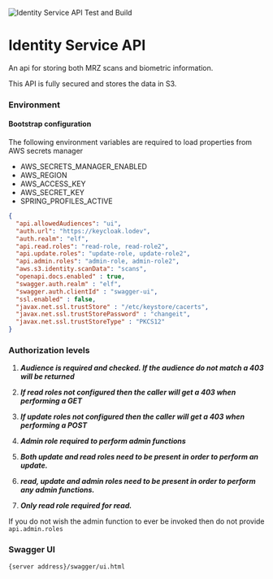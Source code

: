 ![Identity Service API Test and Build](https://github.com/DigitalPatterns/identity-service-api/workflows/Identity%20Service%20API%20Test%20and%20Build/badge.svg)

# Identity Service API

An api for storing both MRZ scans and biometric information.

This API is fully secured and stores the data in S3.

### Environment

#### Bootstrap configuration

The following environment variables are required to load properties from AWS secrets manager

* AWS_SECRETS_MANAGER_ENABLED
* AWS_REGION
* AWS_ACCESS_KEY
* AWS_SECRET_KEY
* SPRING_PROFILES_ACTIVE

```json
{
  "api.allowedAudiences": "ui",
  "auth.url": "https://keycloak.lodev",
  "auth.realm": "elf",
  "api.read.roles": "read-role, read-role2",
  "api.update.roles": "update-role, update-role2",
  "api.admin.roles": "admin-role, admin-role2",
  "aws.s3.identity.scanData": "scans",
  "openapi.docs.enabled" : true,
  "swagger.auth.realm" : "elf",
  "swagger.auth.clientId" : "swagger-ui",
  "ssl.enabled" : false,
  "javax.net.ssl.trustStore" : "/etc/keystore/cacerts",
  "javax.net.ssl.trustStorePassword" : "changeit",
  "javax.net.ssl.trustStoreType" : "PKCS12"
}
```

### Authorization levels

1. ***Audience is required and checked. If the audience do not match a 403 will be returned***

2. ***If read roles not configured then the caller will get a 403 when performing a GET***

3. ***If update roles not configured then the caller will get a 403 when performing a POST***

4. ***Admin role required to perform admin functions***

5. ***Both update and read roles need to be present in order to perform an update.***

6. ***read, update and admin roles need to be present in order to perform any admin functions.***

6. ***Only read role required for read.***

If you do not wish the admin function to ever be invoked then do not provide ```api.admin.roles``` 

### Swagger UI

```
{server address}/swagger/ui.html
```